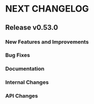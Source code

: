 # NEXT CHANGELOG

## Release v0.53.0

### New Features and Improvements

### Bug Fixes

### Documentation

### Internal Changes

### API Changes
